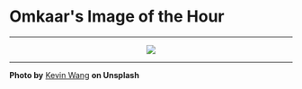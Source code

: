 # Omkaar's Image of the Hour

---

<div align="center">

<a href="https://unsplash.com/photos/people-walk-up-stairs-towards-a-dark-entrance-Kaa9kvLoAkw">
  <img src="https://images.unsplash.com/photo-1752654976656-d713bb2bc2a3?crop=entropy&cs=tinysrgb&fit=max&fm=jpg&ixid=M3w3NjA2Nzh8MHwxfHJhbmRvbXx8fHx8fHx8fDE3NTQ3ODA0MDB8&ixlib=rb-4.1.0&q=80&w=1080" style="max-width:100%; height:auto;">
</a>



</div>

---

**Photo by** [Kevin Wang](https://unsplash.com/@kevin_w_) **on Unsplash**
